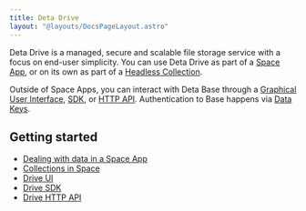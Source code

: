 ```yaml
---
title: Deta Drive
layout: "@layouts/DocsPageLayout.astro"
---
```


Deta Drive is a managed, secure and scalable file storage service with a focus on end-user simplicity. You can use Deta Drive as part of a [Space App](/docs/en/build/space-apps), or on its own as part of a [Headless Collection](/docs/en/use/your-data/collections#headless-collections).

Outside of Space Apps, you can interact with Deta Base through a [Graphical User Interface](/docs/en/use/your-data/data-guis#drive-ui), [SDK](/docs/en/build/reference/sdk/drive), or [HTTP API](/docs/en/build/reference/http-api/drive). Authentication to Base happens via [Data Keys](/docs/en/use/your-data/collections#data-keys).

## Getting started

- [Dealing with data in a Space App](/docs/en/build/fundamentals/data-storage)
- [Collections in Space](/docs/en/use/your-data/collections)
- [Drive UI](/docs/en/use/your-data/data-guis#drive-ui)
- [Drive SDK](/docs/en/build/reference/sdk/drive)
- [Drive HTTP API](/docs/en/build/reference/http-api/drive)
